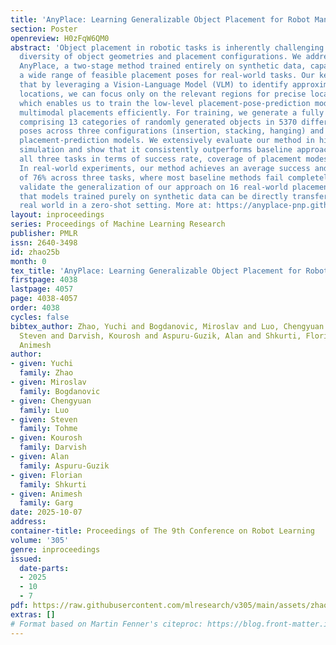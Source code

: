```yaml
---
title: 'AnyPlace: Learning Generalizable Object Placement for Robot Manipulation'
section: Poster
openreview: H0zFqW6QM0
abstract: 'Object placement in robotic tasks is inherently challenging due to the
  diversity of object geometries and placement configurations. We address this with
  AnyPlace, a two-stage method trained entirely on synthetic data, capable of predicting
  a wide range of feasible placement poses for real-world tasks. Our key insight is
  that by leveraging a Vision-Language Model (VLM) to identify approximate placement
  locations, we can focus only on the relevant regions for precise local placement,
  which enables us to train the low-level placement-pose-prediction model to capture
  multimodal placements efficiently. For training, we generate a fully synthetic dataset
  comprising 13 categories of randomly generated objects in 5370 different placement
  poses across three configurations (insertion, stacking, hanging) and train local
  placement-prediction models. We extensively evaluate our method in high-fidelity
  simulation and show that it consistently outperforms baseline approaches across
  all three tasks in terms of success rate, coverage of placement modes, and precision.
  In real-world experiments, our method achieves an average success and coverage rate
  of 76% across three tasks, where most baseline methods fail completely. We further
  validate the generalization of our approach on 16 real-world placement tasks, demonstrating
  that models trained purely on synthetic data can be directly transferred to the
  real world in a zero-shot setting. More at: https://anyplace-pnp.github.io.'
layout: inproceedings
series: Proceedings of Machine Learning Research
publisher: PMLR
issn: 2640-3498
id: zhao25b
month: 0
tex_title: 'AnyPlace: Learning Generalizable Object Placement for Robot Manipulation'
firstpage: 4038
lastpage: 4057
page: 4038-4057
order: 4038
cycles: false
bibtex_author: Zhao, Yuchi and Bogdanovic, Miroslav and Luo, Chengyuan and Tohme,
  Steven and Darvish, Kourosh and Aspuru-Guzik, Alan and Shkurti, Florian and Garg,
  Animesh
author:
- given: Yuchi
  family: Zhao
- given: Miroslav
  family: Bogdanovic
- given: Chengyuan
  family: Luo
- given: Steven
  family: Tohme
- given: Kourosh
  family: Darvish
- given: Alan
  family: Aspuru-Guzik
- given: Florian
  family: Shkurti
- given: Animesh
  family: Garg
date: 2025-10-07
address:
container-title: Proceedings of The 9th Conference on Robot Learning
volume: '305'
genre: inproceedings
issued:
  date-parts:
  - 2025
  - 10
  - 7
pdf: https://raw.githubusercontent.com/mlresearch/v305/main/assets/zhao25b/zhao25b.pdf
extras: []
# Format based on Martin Fenner's citeproc: https://blog.front-matter.io/posts/citeproc-yaml-for-bibliographies/
---
```


